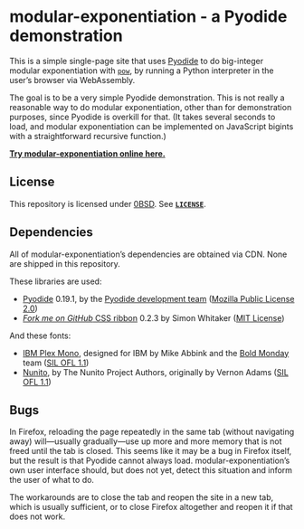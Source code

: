 # modular-exponentiation - a Pyodide demonstration

This is a simple single-page site that uses
[Pyodide](https://pyodide.org/en/stable/) to do big-integer modular
exponentiation with
[`pow`](https://docs.python.org/3/library/functions.html#pow), by running a
Python interpreter in the user&rsquo;s browser via WebAssembly.

The goal is to be a very simple Pyodide demonstration. This is not really a
reasonable way to do modular exponentiation, other than for demonstration
purposes, since Pyodide is overkill for that. (It takes several seconds to
load, and modular exponentiation can be implemented on JavaScript bigints with
a straightforward recursive function.)

[**Try modular-exponentiation online
here.**](https://eliahkagan.github.io/modular-exponentiation/)

## License

This repository is licensed under [0BSD](https://spdx.org/licenses/0BSD.html).
See [**`LICENSE`**](LICENSE).

## Dependencies

All of modular-exponentiation&rsquo;s dependencies are obtained via CDN. None
are shipped in this repository.

These libraries are used:

- [Pyodide](https://pyodide.org/en/stable/) 0.19.1, by the [Pyodide
  development team](https://pyodide.org/en/stable/project/about.html) ([Mozilla
  Public License 2.0](https://github.com/pyodide/pyodide/blob/main/LICENSE))
- [*Fork me on GitHub* CSS
  ribbon](https://simonwhitaker.github.io/github-fork-ribbon-css/) 0.2.3 by
  Simon Whitaker ([MIT
  License](https://github.com/simonwhitaker/github-fork-ribbon-css/blob/0.2.3/LICENSE))

And these fonts:

- [IBM Plex Mono](https://www.ibm.com/plex/), designed for IBM by Mike Abbink
  and the [Bold Monday](https://boldmonday.com/custom/ibm/) team ([SIL OFL
  1.1](https://github.com/IBM/plex/blob/master/LICENSE.txt))
- [Nunito](https://github.com/googlefonts/nunito), by The Nunito Project
  Authors, originally by Vernon Adams ([SIL OFL
  1.1](https://github.com/googlefonts/nunito/blob/main/OFL.txt))

## Bugs

In Firefox, reloading the page repeatedly in the same tab (without navigating
away) will&mdash;usually gradually&mdash;use up more and more memory that is
not freed until the tab is closed. This seems like it may be a bug in Firefox
itself, but the result is that Pyodide cannot always load.
modular-exponentiation&rsquo;s own user interface should, but does not yet,
detect this situation and inform the user of what to do.

The workarounds are to close the tab and reopen the site in a new tab, which is
usually sufficient, or to close Firefox altogether and reopen it if that does
not work.
